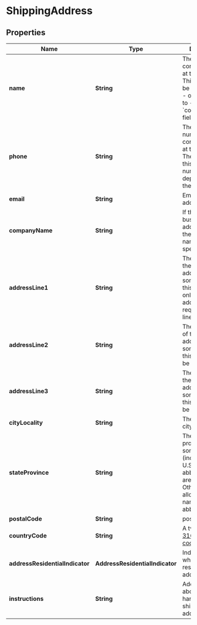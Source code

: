 

# ShippingAddress


## Properties

| Name | Type | Description | Notes |
|------------ | ------------- | ------------- | -------------|
|**name** | **String** | The name of a contact person at this address.  This field may be set instead of - or in addition to - the &#x60;company_name&#x60; field.  |  [optional] |
|**phone** | **String** | The phone number of a contact person at this address.  The format of this phone number varies depending on the country.  |  [optional] |
|**email** | **String** | Email for the address owner.  |  [optional] |
|**companyName** | **String** | If this is a business address, then the company name should be specified here.  |  [optional] |
|**addressLine1** | **String** | The first line of the street address.  For some addresses, this may be the only line.  Other addresses may require 2 or 3 lines.  |  [optional] |
|**addressLine2** | **String** | The second line of the street address.  For some addresses, this line may not be needed.  |  [optional] |
|**addressLine3** | **String** | The third line of the street address.  For some addresses, this line may not be needed.  |  [optional] |
|**cityLocality** | **String** | The name of the city or locality |  [optional] |
|**stateProvince** | **String** | The state or province.  For some countries (including the U.S.) only abbreviations are allowed.  Other countries allow the full name or abbreviation.  |  [optional] |
|**postalCode** | **String** | postal code |  [optional] |
|**countryCode** | **String** | A two-letter [ISO 3166-1 country code](https://en.wikipedia.org/wiki/ISO_3166-1)  |  [optional] |
|**addressResidentialIndicator** | **AddressResidentialIndicator** | Indicates whether this is a residential address. |  [optional] |
|**instructions** | **String** | Additional text about how to handle the shipment at this address.  |  [optional] |



